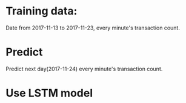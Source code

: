 # Training data:

Date from 2017-11-13 to 2017-11-23, every minute's transaction count.

# Predict

Predict next day(2017-11-24) every minute's transaction count.

# Use LSTM model
